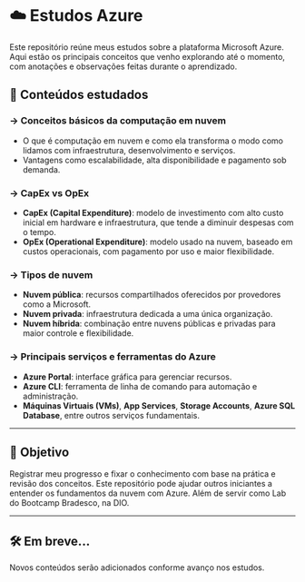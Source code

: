 # ☁️ Estudos Azure

Este repositório reúne meus estudos sobre a plataforma Microsoft Azure. Aqui estão os principais conceitos que venho explorando até o momento, com anotações e observações feitas durante o aprendizado.

## 📘 Conteúdos estudados

### →  Conceitos básicos da computação em nuvem
- O que é computação em nuvem e como ela transforma o modo como lidamos com infraestrutura, desenvolvimento e serviços.
- Vantagens como escalabilidade, alta disponibilidade e pagamento sob demanda.

### →  CapEx vs OpEx
- **CapEx (Capital Expenditure)**: modelo de investimento com alto custo inicial em hardware e infraestrutura, que tende a diminuir despesas com o tempo. 
- **OpEx (Operational Expenditure)**: modelo usado na nuvem, baseado em custos operacionais, com pagamento por uso e maior flexibilidade.

### →  Tipos de nuvem
- **Nuvem pública**: recursos compartilhados oferecidos por provedores como a Microsoft.
- **Nuvem privada**: infraestrutura dedicada a uma única organização.
- **Nuvem híbrida**: combinação entre nuvens públicas e privadas para maior controle e flexibilidade.

### →  Principais serviços e ferramentas do Azure
- **Azure Portal**: interface gráfica para gerenciar recursos.
- **Azure CLI**: ferramenta de linha de comando para automação e administração.
- **Máquinas Virtuais (VMs)**, **App Services**, **Storage Accounts**, **Azure SQL Database**, entre outros serviços fundamentais.

---

## 📌 Objetivo

Registrar meu progresso e fixar o conhecimento com base na prática e revisão dos conceitos. Este repositório pode ajudar outros iniciantes a entender os fundamentos da nuvem com Azure.
Além de servir como Lab do Bootcamp Bradesco, na DIO.

---

## 🛠️ Em breve...

Novos conteúdos serão adicionados conforme avanço nos estudos.
